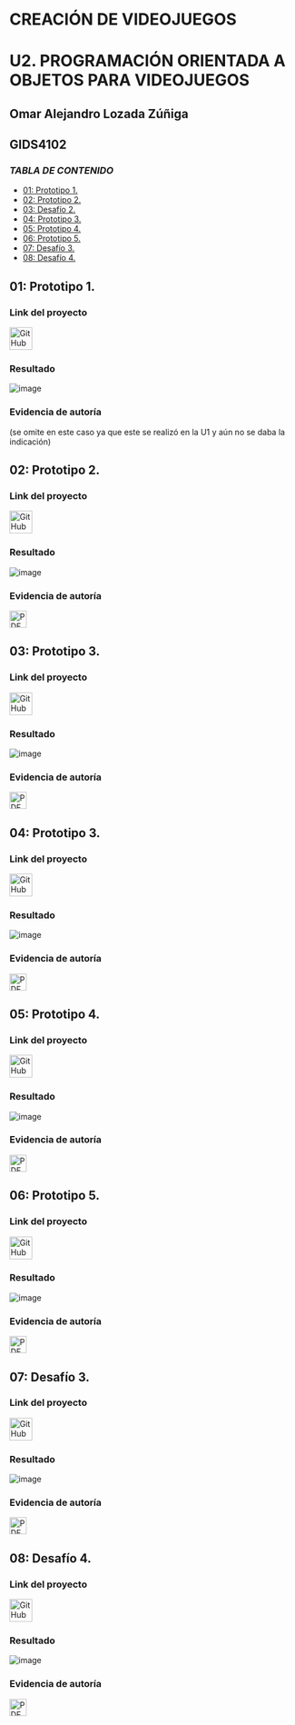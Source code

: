 # CREACIÓN DE VIDEOJUEGOS 

# U2. PROGRAMACIÓN ORIENTADA A OBJETOS PARA VIDEOJUEGOS
## Omar Alejandro Lozada Zúñiga
## GIDS4102

### *TABLA DE CONTENIDO*
- [01: Prototipo 1.](#01-Prototipo-1)
- [02: Prototipo 2.](#02-Prototipo-2)
- [03: Desafío 2.](#03-Desafio-2)
- [04: Prototipo 3.](#04-Prototipo-3)
- [05: Prototipo 4.](#05-Prototipo-4)
- [06: Prototipo 5.](#06-Prototipo-5)
- [07: Desafío 3.](#07-Desafio-3)
- [08: Desafío 4.](#08-Desafio-4)

## 01: Prototipo 1.
### Link del proyecto
<a href="https://github.com/creacionvideojuego/desafios/blob/main/prototipo_1.unitypackage">
    <img src="https://cdn-icons-png.flaticon.com/128/733/733553.png" alt="GitHub" width="40"/>
</a>

### Resultado
![image](https://github.com/user-attachments/assets/1e00c526-5896-4efc-9b24-2e538cbef1aa)



### Evidencia de autoría
(se omite en este caso ya que este se realizó en la U1 y aún no se daba la indicación)

## 02: Prototipo 2.
### Link del proyecto
<a href="https://github.com/creacionvideojuego/desafios/blob/main/prototipo_2.unitypackage">
    <img src="https://cdn-icons-png.flaticon.com/128/733/733553.png" alt="GitHub" width="40"/>
</a>

### Resultado
![image](https://github.com/user-attachments/assets/f06c2957-357f-4ef1-a0cf-acc871a64603)


### Evidencia de autoría
<a href="https://github.com/user-attachments/files/17891733/Prototipo_2.pdf">
    <img src="https://upload.wikimedia.org/wikipedia/commons/8/87/PDF_file_icon.svg" alt="PDF" width="30"/>
</a>

## 03: Prototipo 3.
### Link del proyecto
<a href="https://github.com/creacionvideojuego/desafios/blob/main/prototipo_3.unitypackage">
    <img src="https://cdn-icons-png.flaticon.com/128/733/733553.png" alt="GitHub" width="40"/>
</a>

### Resultado
![image](https://github.com/user-attachments/assets/d31384be-70c1-4a2b-a013-65b154cc142e)



### Evidencia de autoría
<a href="https://github.com/user-attachments/files/17807714/Prototipo.3.jmsa.pdf">
    <img src="https://upload.wikimedia.org/wikipedia/commons/8/87/PDF_file_icon.svg" alt="PDF" width="30"/>
</a>

## 04: Prototipo 3.
### Link del proyecto
<a href="https://github.com/creacionvideojuego/desafios/blob/main/prototipo_4.unitypackage">
    <img src="https://cdn-icons-png.flaticon.com/128/733/733553.png" alt="GitHub" width="40"/>
</a>

### Resultado
![image](https://github.com/user-attachments/assets/3e120dbe-3348-466e-ad80-b8a83ee988da)




### Evidencia de autoría
<a href="https://github.com/user-attachments/files/17891748/Prototipo_3.pdf">
    <img src="https://upload.wikimedia.org/wikipedia/commons/8/87/PDF_file_icon.svg" alt="PDF" width="30"/>
</a>

## 05: Prototipo 4.
### Link del proyecto
<a href="https://github.com/creacionvideojuego/desafios/blob/main/prototipo_5.unitypackage">
    <img src="https://cdn-icons-png.flaticon.com/128/733/733553.png" alt="GitHub" width="40"/>
</a>

### Resultado
![image](https://github.com/user-attachments/assets/9d7d0e5b-655b-4fe3-8141-9a846ebbaf94)



### Evidencia de autoría
<a href="https://github.com/user-attachments/files/17891760/Prototipo_4.pdf">
    <img src="https://upload.wikimedia.org/wikipedia/commons/8/87/PDF_file_icon.svg" alt="PDF" width="30"/>
</a>

## 06: Prototipo 5.
### Link del proyecto
<a href="https://github.com/JMSASanchezUwU/CreacionDeVideoJuegos/blob/main/challenge1.unitypackage">
    <img src="https://cdn-icons-png.flaticon.com/128/733/733553.png" alt="GitHub" width="40"/>
</a>

### Resultado
![image](https://github.com/user-attachments/assets/6d6c36e8-d603-4123-abe9-453381ce8ba2)


### Evidencia de autoría
<a href="https://github.com/user-attachments/files/17891769/prototipo_5.pdf">
    <img src="https://upload.wikimedia.org/wikipedia/commons/8/87/PDF_file_icon.svg" alt="PDF" width="30"/>
</a>

## 07: Desafío 3.
### Link del proyecto
<a href="https://github.com/creacionvideojuego/desafios/blob/main/desafio_3.unitypackage">
    <img src="https://cdn-icons-png.flaticon.com/128/733/733553.png" alt="GitHub" width="40"/>
</a>

### Resultado
![image](https://github.com/user-attachments/assets/f27d3b73-3667-4664-b6b0-d6628bdd5c31)

### Evidencia de autoría
<a href="https://github.com/user-attachments/files/17896901/desafio_3.pdf">
    <img src="https://upload.wikimedia.org/wikipedia/commons/8/87/PDF_file_icon.svg" alt="PDF" width="30"/>
</a>


## 08: Desafío 4.
### Link del proyecto
<a href="https://github.com/creacionvideojuego/desafios/blob/main/desafio_4.unitypackage">
    <img src="https://cdn-icons-png.flaticon.com/128/733/733553.png" alt="GitHub" width="40"/>
</a>

### Resultado
![image](https://github.com/user-attachments/assets/d164e2ea-4acd-4462-b2e8-81a58251268f)


### Evidencia de autoría
<a href="https://github.com/user-attachments/files/17896922/desafio_4.pdf">
    <img src="https://upload.wikimedia.org/wikipedia/commons/8/87/PDF_file_icon.svg" alt="PDF" width="30"/>
</a>
